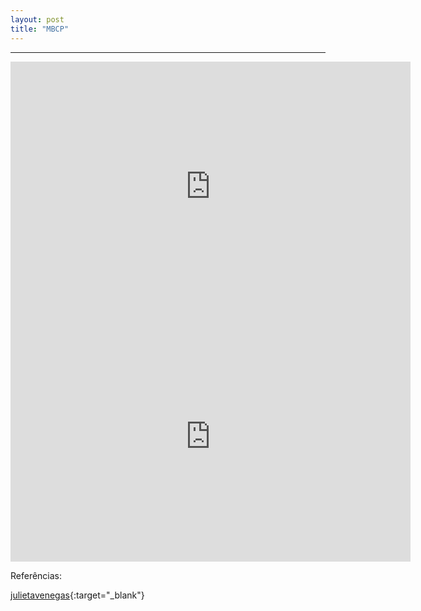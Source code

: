 ```yaml
---
layout: post
title: "MBCP"
---
```


<hr>
<iframe width="640" height="400" src="http://player.oocn.eu/musica/mbcp.html" frameborder="0" allowfullscreen></iframe>

<iframe src="https://docs.google.com/a/oocn.eu/presentation/d/1JXp-MX_kTx9vN8WW-Ne_gVmgS2lL5koLUf12xDROZhk/embed?start=true&loop=true&delayms=5000" frameborder="" width="640" height="400" allowfullscreen="true" mozallowfullscreen="true" webkitallowfullscreen="true"></iframe>



Referências:

[julietavenegas](http://www.julietavenegas.net/){:target="_blank"}
